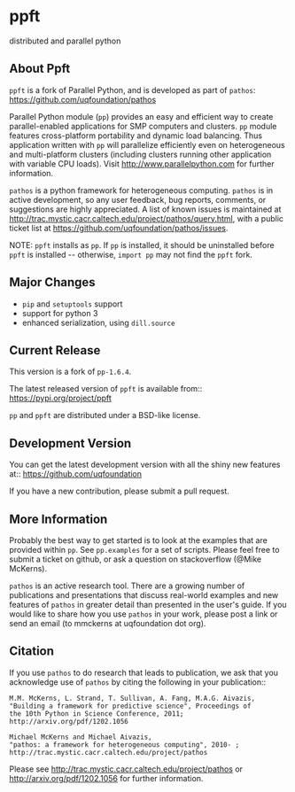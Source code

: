 ppft
====
distributed and parallel python

About Ppft
----------
`ppft` is a fork of Parallel Python, and is developed as part of `pathos`: https://github.com/uqfoundation/pathos

Parallel Python module (`pp`) provides an easy and efficient way to create parallel-enabled applications for SMP computers and clusters. `pp` module features cross-platform portability and dynamic load balancing. Thus application written with `pp` will parallelize efficiently even on heterogeneous and multi-platform clusters (including clusters running other application with variable CPU loads). Visit http://www.parallelpython.com for further information.

`pathos` is a python framework for heterogeneous computing.
`pathos` is in active development, so any user feedback, bug reports, comments,
or suggestions are highly appreciated.  A list of known issues is maintained
at http://trac.mystic.cacr.caltech.edu/project/pathos/query.html, with a public
ticket list at https://github.com/uqfoundation/pathos/issues.

NOTE: `ppft` installs as `pp`. If `pp` is installed, it should be uninstalled before `ppft` is installed -- otherwise, `import pp` may not find the `ppft` fork.


Major Changes
-------------
* `pip` and `setuptools` support
* support for python 3
* enhanced serialization, using `dill.source`


Current Release
---------------
This version is a fork of `pp-1.6.4`.

The latest released version of `ppft` is available from::
    https://pypi.org/project/ppft

`pp` and `ppft` are distributed under a BSD-like license.


Development Version
-------------------
You can get the latest development version with all the shiny new features at::
    https://github.com/uqfoundation

If you have a new contribution, please submit a pull request.


More Information
----------------
Probably the best way to get started is to look at the examples that are
provided within `pp`.  See `pp.examples` for a set of scripts.  Please feel
free to submit a ticket on github, or ask a question on stackoverflow
(@Mike McKerns).

`pathos` is an active research tool. There are a growing number of publications
and presentations that discuss real-world examples and new features of `pathos`
in greater detail than presented in the user's guide.  If you would like to
share how you use `pathos` in your work, please post a link or send an email
(to mmckerns at uqfoundation dot org).


Citation
--------
If you use `pathos` to do research that leads to publication, we ask that you
acknowledge use of `pathos` by citing the following in your publication::

    M.M. McKerns, L. Strand, T. Sullivan, A. Fang, M.A.G. Aivazis,
    "Building a framework for predictive science", Proceedings of
    the 10th Python in Science Conference, 2011;
    http://arxiv.org/pdf/1202.1056

    Michael McKerns and Michael Aivazis,
    "pathos: a framework for heterogeneous computing", 2010- ;
    http://trac.mystic.cacr.caltech.edu/project/pathos

Please see http://trac.mystic.cacr.caltech.edu/project/pathos or
http://arxiv.org/pdf/1202.1056 for further information.

